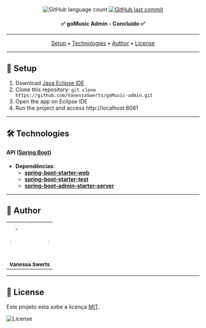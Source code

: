 <p align="center">
  <img alt="GitHub language count" src="https://img.shields.io/github/languages/count/vanessaswerts/goMusic-admin">
  
  <a href="https://github.com/vanessaswerts/goMusic-admin/commits/master">
    <img alt="GitHub last commit" src="https://img.shields.io/github/last-commit/vanessaswerts/goMusic-admin">
  </a>
	
</p>

<h4 align="center"> 
	 ✅ goMusic Admin - Concluído  ✅
</h4>

---

<p align="center">
 <a href="#-setup">Setup</a> • 
 <a href="#-technologies">Technologies</a> • 
 <a href="#-author">Author</a> • 
 <a href="#user-content--license">License</a>
</p>

---

## 🚀 Setup

1. Download [Java Eclipse IDE](https://www.eclipse.org/downloads/)
2. Clone this repository: ``git clone https://github.com/VanessaSwerts/goMusic-admin.git``
3. Open the app on Eclipse IDE
5. Run the project and access http://localhost:8081

---

## 🛠 Technologies

#### **API**  ([Spring Boot](https://spring.io/projects/spring-boot))

- **Dependências**:
  -   **[spring-boot-starter-web](https://mvnrepository.com/artifact/org.springframework.boot/spring-boot-starter-web)**
  -   **[spring-boot-starter-test](https://mvnrepository.com/artifact/org.springframework.boot/spring-boot-starter-test)**
  -   **[spring-boot-admin-starter-server](https://mvnrepository.com/artifact/de.codecentric/spring-boot-admin-starter-server)**

---

## 🦸 Author

<table>
  <tr>   
    <td align="center"><a href="https://github.com/vanessaSwerts/"><img style="border-radius: 50%;" src="https://avatars2.githubusercontent.com/u/57146734?v=4" width="100px;" alt=""/><br /><sub><b>Vanessa Swerts</b></sub></a></td>  
  </tr>
</table>

---

## 📝 License

Este projeto esta sobe a licença [MIT](./LICENSE).

   <img alt="License" src="https://img.shields.io/badge/license-MIT-brightgreen">  
